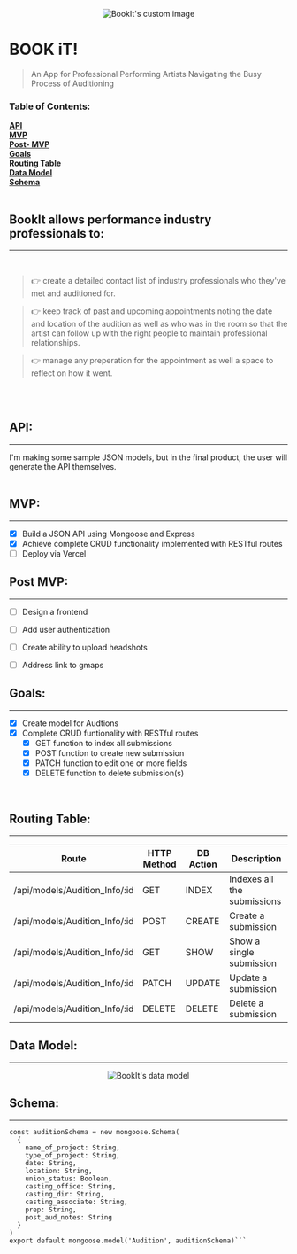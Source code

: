 <p align="center">
  <img src="https://user-images.githubusercontent.com/123023398/221219765-2fb1ffcd-f91a-46c5-87e3-581fdf2eb0af.png?raw=true" alt="BookIt's custom image"/>
</p>

<strong>BOOK iT!</strong>
======

>An App for Professional Performing Artists Navigating the Busy Process of Auditioning 



### Table of Contents:
**[API](#api)**<br>
**[MVP](#mvp)**<br>
**[Post- MVP](#post-mvp)**<br>
**[Goals](#goals)**<br>
**[Routing Table](#routing-table)**<br>
**[Data Model](#data-model)**<br>
**[Schema](#schema)**<br>
<br>



## <strong>BookIt</strong> allows performance industry professionals to:
<hr>
<br>

>👉 create a detailed contact list of industry professionals who they've met and auditioned for. <br>

>👉 keep track of past and upcoming appointments noting the date and location of the audition as well as who was in the room so that the artist can follow up with the right people to maintain professional relationships. <br>

>👉 manage any preperation for the appointment as well a space to reflect on how it went.
<br>
<br>

## API: 
***
I'm making some sample JSON models, but in the final product, the user will generate the API themselves.
<br>
<br>

## MVP:
***
- [x] Build a JSON API using Mongoose and Express
- [x] Achieve complete CRUD functionality implemented with RESTful routes
- [ ] Deploy via Vercel 

## Post MVP:
***
- [ ] Design a frontend
- [ ] Add user authentication
- [ ] Create ability to upload headshots
- [ ] Address link to gmaps 


## Goals:
***
- [x] Create model for Audtions
- [x] Complete CRUD funtionality with RESTful routes
  - [x] GET function to index all submissions
  - [x] POST function to create new submission
  - [x] PATCH function to edit one or more fields
  - [x] DELETE function to delete submission(s)
  
<br>

## Routing Table:
***
| Route                         | HTTP Method | DB Action | Description                 |
| ----------------------------- | ----------- | --------- | --------------------------- |
| /api/models/Audition_Info/:id | GET         | INDEX     | Indexes all the submissions |
| /api/models/Audition_Info/:id | POST        | CREATE    | Create a submission         |
| /api/models/Audition_Info/:id | GET         | SHOW      | Show a single submission    |
| /api/models/Audition_Info/:id | PATCH       | UPDATE    | Update a submission         |
| /api/models/Audition_Info/:id | DELETE      | DELETE    | Delete a submission         |
## Data Model:
***
<p align="center">

<img src="https://github.com/richardsaudek/Booked.it1/blob/046c00cc8e7a508a5b381a0f9c8a87718730de91/project2%20wire.png?raw=true" alt="BookIt's data model"/>
</p>

## Schema:
***


```var s = "JavaScript syntax highlighting";
const auditionSchema = new mongoose.Schema(
  {
    name_of_project: String,
    type_of_project: String,
    date: String,
    location: String,
    union_status: Boolean,
    casting_office: String,
    casting_dir: String,
    casting_associate: String,
    prep: String,
    post_aud_notes: String
  }
)
export default mongoose.model('Audition', auditionSchema)```